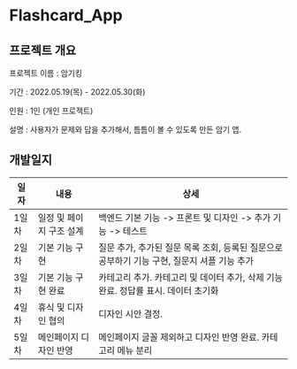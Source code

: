 # Flashcard_App
## 프로젝트 개요

프로젝트 이름 : 암기킹

기간 : 2022.05.19(목) - 2022.05.30(화)

인원 : 1인 (개인 프로젝트)

설명 : 사용자가 문제와 답을 추가해서, 틈틈이 볼 수 있도록 만든 암기 앱.



## 개발일지

| 일자  | 내용                     | 상세                                                         |
| ----- | ------------------------ | ------------------------------------------------------------ |
| 1일차 | 일정 및 페이지 구조 설계 | 백엔드 기본 기능 -> 프론트 및 디자인 -> 추가 기능 -> 테스트  |
| 2일차 | 기본 기능 구현           | 질문 추가, 추가된 질문 목록 조회, 등록된 질문으로 공부하기 기능 구현, 질문지 셔플 기능 추가 |
| 3일차 | 기본 기능 구현 완료      | 카테고리 추가. 카테고리 및 데이터 추가, 삭제 기능 완료. 정답률 표시. 데이터 초기화 |
| 4일차 | 휴식 및 디자인 협의      | 디자인 시안 결정.                                            |
| 5일차 | 메인페이지 디자인 반영   | 메인페이지 글꼴 제외하고 디자인 반영 완료. 카테고리 메뉴 분리 |

